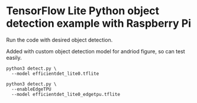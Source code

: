 # TensorFlow Lite Python object detection example with Raspberry Pi

Run the code with desired object detection.

Added with custom object detection model for andriod figure, so can test easily.

```
python3 detect.py \
  --model efficientdet_lite0.tflite
```


```
python3 detect.py \
  --enableEdgeTPU
  --model efficientdet_lite0_edgetpu.tflite
```
